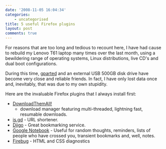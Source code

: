 ```yaml
---
date: '2008-11-05 16:04:34'
categories:
    - uncategorised
title: 5 useful Firefox plugins
layout: post
comments: true
---
```

For reasons that are too long and tedious to recount here, I have had
cause to rebuild my Lenovo T61 laptop many times over the last month,
using a bewildering range of operating systems, Linux distributions,
live CD's and dual boot configurations.

During this time, [gparted](http://gparted.sourceforge.net/) and an
external USB 500GB disk drive have become very close and reliable
friends. In fact, I have only lost data once and, inevitably, that was
due to my own stupidity.

Here are the invaluable Firefox plugins that I always install first:
-   [DownloadThemAll!](https://addons.mozilla.org/en-US/firefox/addon/201)
    - download manager featuring multi-threaded, lightning fast,
    resumable downloads.
-   [is.gd](https://addons.mozilla.org/en-US/firefox/addon/7369) - URL
    shortener.
-   [Diigo](https://addons.mozilla.org/en-US/firefox/addon/2792) - Great
    bookmarking service.
-   [Google Notebook](http://www.google.com/notebook/download) - Useful
    for random thoughts, reminders, lists of people who have crossed
    you, transient bookmarks and, well, notes.
-   [Firebug](https://addons.mozilla.org/en-US/firefox/addon/1843) -
    HTML and CSS diagnostics

